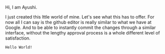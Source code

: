 Hi, I am Ayushi.

I just created this lttle world of mine. Let's see what this has to offer.
For now all I can say is the github editor is really similar to what we have at Google. And to be able to instantly commit the changes through a similar interface, without the lengthy approval process is a whole different level of satisfaction.

```
Hello World!
```

